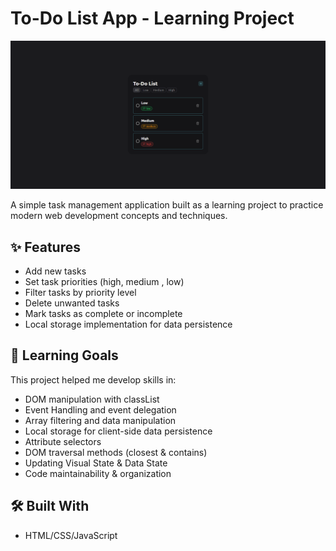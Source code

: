 # To-Do List App - Learning Project

![To-Do List Screenshot](/assets/images/screenshot.png)

A simple task management application built as a learning project to practice modern web development concepts and techniques.

## ✨ Features
- Add new tasks
- Set task priorities (high, medium , low)
- Filter tasks by priority level
- Delete unwanted tasks
- Mark tasks as complete or incomplete
- Local storage implementation for data persistence

## 🎯 Learning Goals

This project helped me develop skills in:

- DOM manipulation with classList
- Event Handling and event delegation
- Array filtering and data manipulation
- Local storage for client-side data persistence
- Attribute selectors
- DOM traversal methods (closest & contains)
- Updating Visual State & Data State
- Code maintainability & organization

## 🛠️ Built With
- HTML/CSS/JavaScript
